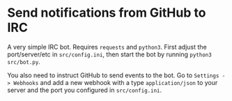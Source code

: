 # Send notifications from GitHub to IRC

A very simple IRC bot. Requires `requests` and `python3`.
First adjust the port/server/etc in `src/config.ini`, then start the bot by running `python3 src/bot.py`.

You also need to instruct GitHub to send events to the bot. Go to `Settings -> Webhooks` and add a new webhook with a type `application/json` to your server and the port you configured in `src/config.ini`.
